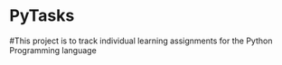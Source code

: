 # PyTasks
#This project is to track individual learning assignments for the Python Programming language
